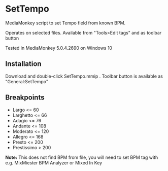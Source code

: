 # SetTempo
MediaMonkey script to set Tempo field from known BPM. 

Operates on selected files. Available from "Tools>Edit tags" and as toolbar button

Tested in MediaMonkey 5.0.4.2690 on Windows 10

## Installation
Download and double-click SetTempo.mmip .
Toolbar button is available as "General:SetTempo"

## Breakpoints
- Largo <= 60
- Larghetto <= 66
- Adagio <= 76
- Andante <= 108
- Moderato <= 120
- Allegro <= 168
- Presto <= 200
- Prestissimo > 200

**Note:** This does not find BPM from file, you will need to set BPM tag with e.g. MixMiester BPM Analyzer or Mixed In Key

